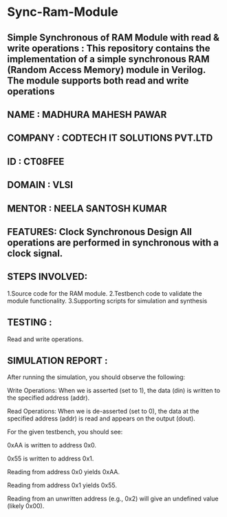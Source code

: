 # Sync-Ram-Module
## Simple Synchronous of RAM Module with read & write operations : This repository contains the implementation of a simple synchronous RAM (Random Access Memory) module in Verilog. The module supports both read and write operations
## NAME : MADHURA MAHESH PAWAR
## COMPANY : CODTECH IT SOLUTIONS PVT.LTD
## ID : CT08FEE
## DOMAIN : VLSI
## MENTOR : NEELA SANTOSH KUMAR 
## FEATURES: Clock Synchronous Design All operations are performed in synchronous with a clock signal.
## STEPS INVOLVED:
1.Source code for the RAM module.
2.Testbench code to validate the module functionality.
3.Supporting scripts for simulation and synthesis 
## TESTING : 
Read and write operations.
## SIMULATION REPORT :
  After running the simulation, you should observe the following:

  Write Operations: When we is asserted (set to 1), the data (din) is written to the specified address (addr).

  Read Operations: When we is de-asserted (set to 0), the data at the specified address (addr) is read and appears on 
  the output (dout).

  For the given testbench, you should see:

  0xAA is written to address 0x0.

  0x55 is written to address 0x1.

  Reading from address 0x0 yields 0xAA.

  Reading from address 0x1 yields 0x55.

  Reading from an unwritten address (e.g., 0x2) will give an undefined value (likely 0x00).
